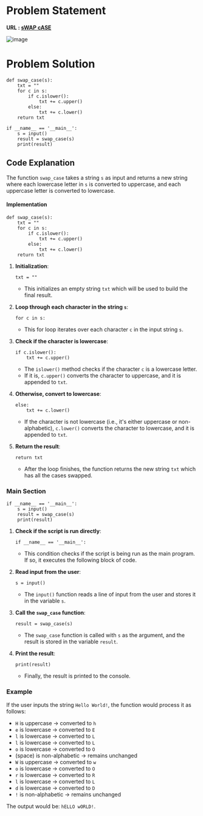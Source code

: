 # Problem Statement 
**URL : [sWAP cASE](https://www.hackerrank.com/challenges/swap-case/problem?isFullScreen=true)**

![image](https://github.com/JawadSher/Python_Problems-HackerRank/assets/158135119/dd042e28-995f-4e28-9599-fc198ce3d327)


# Problem Solution 
```
def swap_case(s):
    txt = ""
    for c in s:
        if c.islower():
            txt += c.upper()
        else:
            txt += c.lower()
    return txt

if __name__ == '__main__':
    s = input()
    result = swap_case(s)
    print(result)
```

## Code Explanation
The function `swap_case` takes a string `s` as input and returns a new string where each lowercase letter in `s` is converted to uppercase, and each uppercase letter is converted to lowercase.

#### Implementation

```
def swap_case(s):
    txt = ""
    for c in s:
        if c.islower():
            txt += c.upper()
        else:
            txt += c.lower()
    return txt
``` 

1.  **Initialization**:
  
    `txt = ""` 
    
    -   This initializes an empty string `txt` which will be used to build the final result.
2.  **Loop through each character in the string `s`**:
    
    
    `for c in s:` 
    
    -   This for loop iterates over each character `c` in the input string `s`.
3.  **Check if the character is lowercase**:
   
    
    ```
    if c.islower():
        txt += c.upper()
    ``` 
    
    -   The `islower()` method checks if the character `c` is a lowercase letter.
    -   If it is, `c.upper()` converts the character to uppercase, and it is appended to `txt`.
4.  **Otherwise, convert to lowercase**:
    
    
    ```
    else:
        txt += c.lower()
    ``` 
    
    -   If the character is not lowercase (i.e., it's either uppercase or non-alphabetic), `c.lower()` converts the character to lowercase, and it is appended to `txt`.
5.  **Return the result**:
    
    
    `return txt` 
    
    -   After the loop finishes, the function returns the new string `txt` which has all the cases swapped.

### Main Section


```
if __name__ == '__main__':
    s = input()
    result = swap_case(s)
    print(result)
   ``` 

1.  **Check if the script is run directly**:
    
    
    `if __name__ == '__main__':` 
    
    -   This condition checks if the script is being run as the main program. If so, it executes the following block of code.
2.  **Read input from the user**:
    
    
    `s = input()` 
    
    -   The `input()` function reads a line of input from the user and stores it in the variable `s`.
3.  **Call the `swap_case` function**:
    
    
    `result = swap_case(s)` 
    
    -   The `swap_case` function is called with `s` as the argument, and the result is stored in the variable `result`.
4.  **Print the result**:
    
    
    `print(result)` 
    
    -   Finally, the result is printed to the console.

### Example

If the user inputs the string `Hello World!`, the function would process it as follows:

-   `H` is uppercase -> converted to `h`
-   `e` is lowercase -> converted to `E`
-   `l` is lowercase -> converted to `L`
-   `l` is lowercase -> converted to `L`
-   `o` is lowercase -> converted to `O`
-   (space) is non-alphabetic -> remains unchanged
-   `W` is uppercase -> converted to `w`
-   `o` is lowercase -> converted to `O`
-   `r` is lowercase -> converted to `R`
-   `l` is lowercase -> converted to `L`
-   `d` is lowercase -> converted to `D`
-   `!` is non-alphabetic -> remains unchanged

The output would be: `hELLO wORLD!`.

